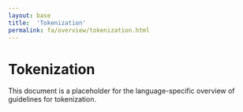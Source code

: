```yaml
---
layout: base
title:  'Tokenization'
permalink: fa/overview/tokenization.html
---
```


# Tokenization

This document is a placeholder for the language-specific overview of
guidelines for tokenization.
